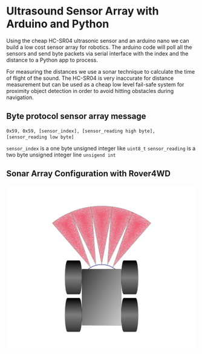 # Ultrasound Sensor Array with Arduino and Python

Using the cheap HC-SR04 ultrasonic sensor and an arduino nano we can build a low cost sensor array for robotics.
The arduino code will poll all the sensors and send byte packets via serial interface with the index and the distance 
to a Python app to process.

For measuring the distances we use a sonar technique to calculate the time of flight of the sound. The HC-SR04 is very
inaccurate for distance measurement but can be used as a cheap low level fail-safe system for proximity object detection 
in order to avoid hitting obstacles during navigation. 


## Byte protocol sensor array message
```
0x59, 0x59, [sensor_index], [sensor_reading high byte], [sensor_reading low byte]
```

`sensor_index` is a one byte unsigned integer like `uint8_t`
`sensor_reading` is a two byte unsigned integer line `unsigend int`

## Sonar Array Configuration with Rover4WD

![Rover4WD with sensor array](documentation/roverSonarArray.jpg)

